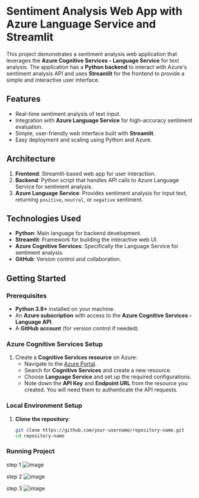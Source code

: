 # Sentiment Analysis Web App with Azure Language Service and Streamlit

This project demonstrates a sentiment analysis web application that leverages the **Azure Cognitive Services - Language Service** for text analysis. The application has a **Python backend** to interact with Azure's sentiment analysis API and uses **Streamlit** for the frontend to provide a simple and interactive user interface.

## Features
- Real-time sentiment analysis of text input.
- Integration with **Azure Language Service** for high-accuracy sentiment evaluation.
- Simple, user-friendly web interface built with **Streamlit**.
- Easy deployment and scaling using Python and Azure.

## Architecture
1. **Frontend**: Streamlit-based web app for user interaction.
2. **Backend**: Python script that handles API calls to Azure Language Service for sentiment analysis.
3. **Azure Language Service**: Provides sentiment analysis for input text, returning `positive`, `neutral`, or `negative` sentiment.

## Technologies Used
- **Python**: Main language for backend development.
- **Streamlit**: Framework for building the interactive web UI.
- **Azure Cognitive Services**: Specifically the Language Service for sentiment analysis.
- **GitHub**: Version control and collaboration.
  
## Getting Started

### Prerequisites
- **Python 3.8+** installed on your machine.
- An **Azure subscription** with access to the **Azure Cognitive Services - Language API**.
- A **GitHub account** (for version control if needed).
  
### Azure Cognitive Services Setup

1. Create a **Cognitive Services resource** on Azure:
   - Navigate to the [Azure Portal](https://portal.azure.com/).
   - Search for **Cognitive Services** and create a new resource.
   - Choose **Language Service** and set up the required configurations.
   - Note down the **API Key** and **Endpoint URL** from the resource you created. You will need them to authenticate the API requests.

### Local Environment Setup

1. **Clone the repository**:

   ```bash
   git clone https://github.com/your-username/repository-name.git
   cd repository-name
    ```
### Running Project

step 1 
![image](https://github.com/user-attachments/assets/48aa109a-5269-4ac7-861d-1928a93d75fb)

step 2
![image](https://github.com/user-attachments/assets/888c0099-fc93-481e-a2fd-6f81d10e92ef)

step 3
![image](https://github.com/user-attachments/assets/51cecd6d-0955-4d93-abf3-ad5dab1c9673)


